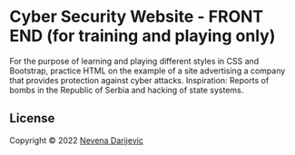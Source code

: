 # Cyber Security Website - FRONT END (for training and playing only)
For the purpose of learning and playing different styles in CSS and Bootstrap, practice HTML on the example of a site advertising a company that provides protection against cyber attacks. Inspiration: Reports of bombs in the Republic of Serbia and hacking of state systems.

## License
Copyright © 2022 [Nevena Darijevic][]

[Nevena Darijevic]: https://rs.linkedin.com/in/nevena-darijević-53876415b